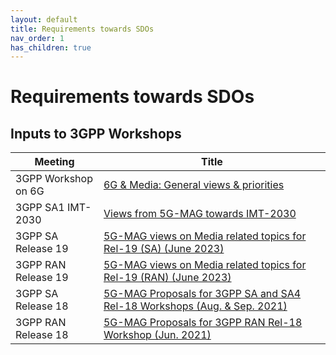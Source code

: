 ```yaml
---
layout: default
title: Requirements towards SDOs
nav_order: 1
has_children: true
---
```


# Requirements towards SDOs

## Inputs to 3GPP Workshops

 Meeting | Title  
 -- | --
3GPP Workshop on 6G | [6G & Media: General views & priorities](https://www.3gpp.org/ftp/workshop/2025-03-10_3GPP_6G_WS/Docs/6GWS-250137.zip)
3GPP SA1 IMT-2030 | [Views from 5G-MAG towards IMT-2030](https://www.3gpp.org/ftp/workshop/2024-05-08_3GPP_Stage1_IMT2030_UC_WS/Docs/SWS-240007.zip)
3GPP SA Release 19 | [5G-MAG views on Media related topics for Rel-19 (SA) (June 2023)](https://www.3gpp.org/ftp/tsg_sa/TSG_SA/Workshops/2023-06-13_Rel-19_WorkShop/Docs/SWS-230009.zip)
3GPP RAN Release 19 | [5G-MAG views on Media related topics for Rel-19 (RAN) (June 2023)](https://www.3gpp.org/ftp/TSG_RAN/TSG_RAN/TSGR_AHs/2023_06_RAN_Rel19_WS/Docs/RWS-230367.zip)
3GPP SA Release 18 | [5G-MAG Proposals for 3GPP SA and SA4 Rel-18 Workshops (Aug. & Sep. 2021)](https://www.3gpp.org/ftp/tsg_sa/TSG_SA/Workshops/2021-09-09_Rel-18_Workshop/Docs/SP-210617.zip)
3GPP RAN Release 18 | [5G-MAG Proposals for 3GPP RAN Rel-18 Workshop (Jun. 2021)](https://www.3gpp.org/ftp/TSG_RAN/TSG_RAN/TSGR_AHs/2021_06_RAN_Rel18_WS/Docs/RWS-210205.zip)
